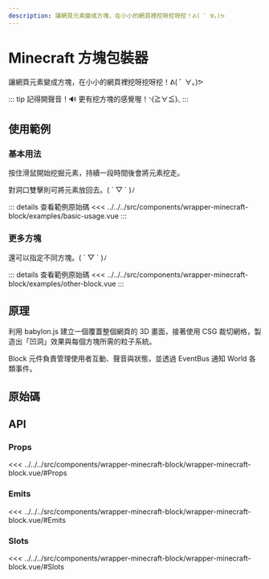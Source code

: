 ```yaml
---
description: 讓網頁元素變成方塊，在小小的網頁裡挖呀挖呀挖！ᕕ( ﾟ ∀。)ᕗ
---
```


<script setup>
import SourceLinkList from '../../../src/components/source-link-list.vue'

import BasicUsage from '../../../src/components/wrapper-minecraft-block/examples/basic-usage.vue'
import OtherBlock from '../../../src/components/wrapper-minecraft-block/examples/other-block.vue'
</script>

# Minecraft 方塊包裝器

讓網頁元素變成方塊，在小小的網頁裡挖呀挖呀挖！ᕕ( ﾟ ∀。)ᕗ

::: tip 記得開聲音！🔊
更有挖方塊的感覺喔！◝(≧∀≦)◟
:::

## 使用範例

### 基本用法

按住滑鼠開始挖掘元素，持續一段時間後會將元素挖走。

對洞口雙擊則可將元素放回去。( ´ ▽ ` )ﾉ

<basic-usage/>

::: details 查看範例原始碼
<<< ../../../src/components/wrapper-minecraft-block/examples/basic-usage.vue
:::

### 更多方塊

還可以指定不同方塊。( ´ ▽ ` )ﾉ

<other-block/>

::: details 查看範例原始碼
<<< ../../../src/components/wrapper-minecraft-block/examples/other-block.vue
:::

## 原理

利用 babylon.js 建立一個覆蓋整個網頁的 3D 畫面，接著使用 CSG 裁切網格，製造出「凹洞」效果與每個方塊所需的粒子系統。

Block 元件負責管理使用者互動、聲音與狀態，並透過 EventBus 通知 World 各類事件。

## 原始碼

<source-link-list name="wrapper-minecraft-block"/>

## API

### Props

<<< ../../../src/components/wrapper-minecraft-block/wrapper-minecraft-block.vue/#Props

### Emits

<<< ../../../src/components/wrapper-minecraft-block/wrapper-minecraft-block.vue/#Emits

### Slots

<<< ../../../src/components/wrapper-minecraft-block/wrapper-minecraft-block.vue/#Slots
